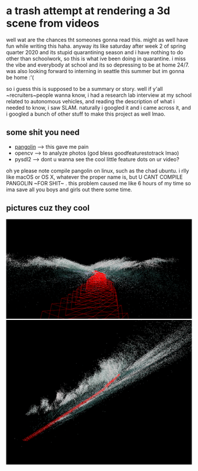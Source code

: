 # a trash attempt at rendering a 3d scene from videos

well wat are the chances tht someones gonna read this. might as well have fun while writing this haha. anyway its like saturday after week 2 of spring quarter 2020 and its stupid quarantining season and i have nothing to do other than schoolwork, so this is what ive been doing in quarantine. i miss the vibe and everybody at school and its so depressing to be at home 24/7. was also looking forward to interning in seattle this summer but im gonna be home :'(

so i guess this is supposed to be a summary or story. well if y'all ~recruiters~people wanna know, i had a research lab interview at my school related to autonomous vehicles, and reading the description of what i needed to know, i saw SLAM. naturally i googled it and i came across it, and i googled a bunch of other stuff to make this project as well lmao.

## some shit you need
* [pangolin](https://github.com/uoip/pangolin) --> this gave me pain
* opencv --> to analyze photos (god bless goodfeaturestotrack lmao)
* pysdl2 --> dont u wanna see the cool little feature dots on ur video?

oh ye please note compile pangolin on linux, such as the chad ubuntu. i rlly like macOS or OS X, whatever the proper name is, but U CANT COMPILE PANGOLIN ~FOR SHIT~ . this problem caused me like 6 hours of my time so ima save all you boys and girls out there some time.

## pictures cuz they cool
![pic1](https://github.com/thenry3/3D-Mapping-from-Video/raw/master/screenshot.png)
![pic2](https://github.com/thenry3/3D-Mapping-from-Video/raw/master/screenshot1.png)



